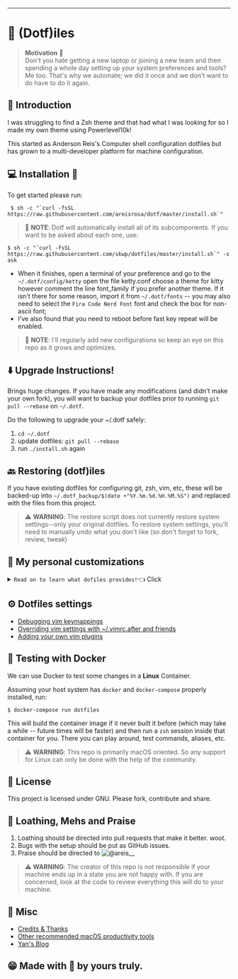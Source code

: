 ---
# :robot: (Dotf)iles

> **Motivation** :thought_balloon: <br>
>  Don't you hate getting a new laptop or joining a new team and then spending 
> a whole day setting up your system preferences and tools? 
> Me too. That's why we automate;
> we did it once and we don't want to do have to do it again.

## :bookmark_tabs: Introduction
 I was struggling to find a Zsh theme and that had what I was looking for so 
 I made my own theme using Powerlevel10k!

This started as Anderson Reis's Computer shell configuration dotfiles but has grown to a multi-developer platform for machine configuration.

## :computer: Installation :tea:
To get started please run:
```shell
 $ sh -c "`curl -fsSL https://raw.githubusercontent.com/areisrosa/dotf/master/install.sh`"
```

> :notebook_with_decorative_cover: **NOTE**: Dotf will automatically install
> all of its subcomponents. If you want to be asked about each one, use:

```shell
$ sh -c "`curl -fsSL https://raw.githubusercontent.com/skwp/dotfiles/master/install.sh`" -s ask
```
* When it finishes, open a terminal of your preference and go to the
    `~/.dotf/config/ketty` open the file ketty.conf choose a theme for
    kitty however comment the line font_family if you prefer another theme. If
    it isn't there for some reason, import it from `~/.dotf/fonts` -- you
    may also need to select the `Fira Code Nerd Font` font and check the box for non-ascii font;
* I've also found that you need to reboot before fast key repeat will be
    enabled.

> :notebook_with_decorative_cover: **NOTE**: I'll regularly add new
> configurations so keep an eye on this repo as it grows and optimizes.

## :arrow_down: Upgrade Instructions!

Brings huge changes. If you have made any modifications (and didn't make your
own fork), you will want to backup your dotfiles prior to running `git pull
--rebase` on `~/.dotf`.

Do the following to upgrade your ~/.dotf safely:

1. `cd ~/.dotf`
2. update dotfiles: `git pull --rebase`
3. run `./install.sh`  again

## :back: Restoring (dotf)iles

If you have existing dotfiles for configuring git, zsh, vim, etc, these will be
backed-up into `~/.dotf_backup/$(date +"%Y.%m.%d.%H.%M.%S")` and replaced with
the files from this project.

> :warning: **WARNING**: The restore script does not currently restore system
> settings--only your original dotfiles. To restore system settings, you'll
> need to manually undo what you don't like (so don't forget to fork, review,
> tweak)

## :metal: My personal customizations

<details><summary><code>Read on to learn what dofiles provides!</code>👈 Click</summary>
<p>

## :man_technologist: ZSH

Think of Zsh as a more awesome bash without having to learn anything new.
Automatic spell correction for your commands, syntax highlighting, and more.
We've also provided lots of enhancements:

* Vim mode, Fzf and bash style `Ctrl-R` for reverse history finder;
* `Ctrl-x,Ctrl-l` to insert output of last command;
* Fuzzy matching - if you mistype a directory name, tab completion will fix it.

## :see_no_evil: Aliases

Lots of things we do every day are done with two or three character
mnemonic aliases, please feel free to edit them:

* `ae` - alias edit
* `ar` - alias reload

## :octocat: Git - customizations

Dotfiles will take over your `~/.gitconfig`, so if you want to store your
usernames, please put them into `~/.gitconfig.user`

It is recommended to use this file to set your user info. Alternately, you can
set the appropriate environment variables in your `~/.secrets`.

* `git log` or `gl`              - a much more usable git log
* `git branch` or `gb`           - a list of branches with summary of last commit
* `git remote`                   - a list of remotes with info
* `git tag` or `gt`              - a list of tags with info
* `git checkout -b` or `gnb`     - a (n)ew (b)ranch - like checkout -b
* `gcp`                          - cherry-pick -x (showing what was cherrypicked)
* `git simple`                   - a clean format for creating changelogs
* `git recent-branches`          - if you forgot what you've been working on
* `git unstage` or `guns`        - (remove from index) and `git uncommit` / `gunc` (revert to the time prior to the last commit - dangerous if already pushed) aliases

> :notebook_with_decorative_cover: **NOTE**: Some sensible default configs, such as improving merge messages, push only
> pushes the current branch, removing status hints, and using mnemonic
> prefixes in diff: (i)ndex, (w)ork tree, (c\)ommit and (o)bject Slightly
> improved colors for diff `gdmb` (g)it (d)elete (m)erged (b)ranches - Deletes
> all branches already merged on current branch

### Github Issues: [ghi gem](https://github.com/stephencelis/ghi)

We include the `ghi` command. Try `ghi list` and have fun managing issues from
command line!


## :spider_web: Tmux - What's included? 

 * [Navigation](doc/tmux/navegation.md)
 * [Code manipulation](doc/tmux/coding.md)
 * [General enhancements that don't add new commands](doc/tmux/enhancements.md)

### Configuration

The `tmux.conf` provides some sane defaults for tmux on Mac OS like a powerful
status bar and vim keybindings. You can customize the configuration in
`~/.tmux.conf.user`.

### Prefix key

The default prefix is `C-b`. But I prefer use my muscle memory with prefix `C-a`
(`=C-a` or `^W`), if you want change the prefix then go to `~/.tmux.conf`.
```
# remap prefix to Control + w
set -g prefix C-w
bind C-w send-prefix
unbind C-b
```
:notebook_with_decorative_cover: **NOTE**: I'm going to assume that `C-w` is your prefix.

### Tmux Cheatsheet

#### Sessions, windows, panes

* `Session` is a set of windows, plus a notion of which window is current.

* `Window` is a single screen covered with panes. (Once might compare it to a ‘virtual desktop’ or a ‘space’.)

* `Pane` is a rectangular part of a window that runs a specific command, e.g. a shell.

#### Getting help

* `C-a ?` - display a list of keyboard shortcuts:

#### Navigate using Vim or Emacs shortcuts

Depending on the value of `mode-keys`. Emacs is the default, and if you want
Vim shortcuts for help and copy modes (e.g. `j`, `k`, `C-u`, `C-d`), add the
following line to `~/.tmux.conf`:

```
setw -g mode-keys vi
```

> :notebook_with_decorative_cover: **NOTE**: Any command mentioned in this list
> can be executed as `tmux something` or `C-a :something` (or added to
> `~/.tmux.conf`).

#### Managing sessions

Creating a session:
```shell
$ tmux new-session -s work
```

Create a new session that shares all windows with an existing session, but has its own separate notion of which window is current:

```shell
$ tmux new-session -s work2 -t work
```

Attach to a session:
```shell
$ tmux attach -t work
```

Switch between sessions:

* `C-a (`         - previous session
* `C-a )`         - next session
* `C-a L`         - ‘last’ (previously used) session
* `C-a s`         - choose a session from a list

#### Managing windows

Switch between windows:

* `C-a 1` - switch to window `1, ..., 9, 0`
* `C-a p` - previous window
* `C-a n` - next window
* `C-a l` - ‘last’ (previously used) window
* `C-a w` - choose window from a list

Switch between windows with a twist:

* `C-a M-n` - next window with a bell, activity or content alert
* `C-a M-p` - previous such window

#### Managing split panes

Creating a new pane by splitting an existing one:

* `C-a v` - split vertically (top/bottom)
* `C-a s` - split horizontally (left/right)

Moving panes around:

* `C-a {`         - move the current pane to the previous position
* `C-a }`         - move the current pane to the next position
* `C-a C-o`       - rotate window ‘up’ (i.e. move all panes)
* `C-a M-o`       - rotate window ‘down’
* `C-a !`         - move the current pane into a new separate window (‘break pane’)
* `C-a`           - :move-pane -t :3.2 split window 3's pane 2 and move the current pane there

Resizing panes:

* `C-a M-up`, `C-a M-down`, `C-a M-left`, `C-a M-right` - resize by 5 rows/columns
* `C-a C-up`, `C-a C-down`, `C-a C-left`, `C-a C-right` - resize by 1 row/column

Applying predefined layouts:

* `C-a M-1`       - switch to even-horizontal layout
* `C-a M-2`       - switch to even-vertical layout
* `C-a M-3`       - switch to main-horizontal layout
* `C-a M-4`       - switch to main-vertical layout
* `C-a M-5`       - switch to tiled layout
* `C-a space`     - switch to the next layout

Switching between panes:

* `C-l`            - go to the next pane on the left
* `C-h`            - go to the next pane on the right
* `C-j`            - go to the next pane on the up
* `C-k`            - go to the next pane on the down
* `C-\`            - go to previous split
* `C-h/j/k/l/\`    - navigate between panes and including Vim splits
* `C-a o`          - go to the next pane (cycle through all of them)
* `C-a ;`          - go to the ‘last’ (previously used) pane

Other:

* `C-a d`   - detach from a session:
* `C-a c`   - create a new window
* `C-a a`   - rename the current window;
* `C-a q`   - display pane numbers for a short while
* `C-a y`   - toggle "synchronize" to all panes of the current windows;
* `C-a z`   - toggle pane zoom between full window size and normal pane size.
* `C-a x`   - kill the current pane
* `C-a ,`   - rename the current window or
* `C-a &`   - kill the current window.

Copy and paste inside Tmux:

```
1) Alt-ESCAPE (=M-ESCAPE): enter copy mode, use vi keys for navigation (h,j,k,l,H,M,L,g,G,/,?);
2) v: start selection;
3) y or Enter: The End Selection;
4) Alt-p (=M-p): paste selection.
```
> :notebook_with_decorative_cover: **NOTE**: Prefix- =: View all copy buffers
> and pastes selection (Press to ESCAPE (=Esc) mode or Enter select).
> Hold "Shift" if one wishes to copy and paste into or
> out-of tmux using mouse selections.

#### Other config file settings

Force a reload of the config file on `C-a r`:

```
unbind r
bind r source-file ~/.tmux.conf
```

Some other settings that I use:
```
setw -g xterm-keys on
```

Usage, at command line:

```shell
$ tmux new -s foglamp    # create a new session named foglamp
$ tmux ls                # list active sessions
$ tmux attach            # attach to first active session
$ tmux attach -t foglamp # attach to session named "foglamp".
```
> :notebook_with_decorative_cover: **NOTE**: `tnew` is an alias to create a
> session named using the current directory

## :unicorn: Vimization of everything

Also an included `Ctrl-R` reverse history search feature in editrc, very useful in irb, postgres command line, and etc.

## :pizza: Vim - What's included?

 * [Navigation - NERDTree, EasyMotion, FZF and more](doc/vim/navegation.md)
 * [Code manipulation - rails support, comments, snippets, highlighting](doc/vim/coding.md)
 * [Utils - indents, paste buffer management, lots more](doc/vim/utils.md)
 * [General enhancements that don't add new commands](doc/vim/enhancements.md)

A list of some of the most useful commands that Dotfiles provides in vim are
included below. This is not a comprehensive list. To get deeper knowledge,
practice a few of these every day, and then start looking into the lists
of plugins above to learn more.

### Navigation

 * `,z` - go to previous buffer (:bp)
 * `,x` - go to next buffer (:bn)
 * `Cmd-j` and `Cmd-k` to move up and down roughly by functions (`Alt` in Linux)
 * `Ctrl-o` - Old cursor position - this is a standard mapping but very useful, so included here
 * `Ctrl-i` - opposite of Ctrl-O (again, this is standard)

### Search/Code Navigation

 * `,tg` - instantly Find definition of class (must have exuberant ctags installed)
 * `,T` - same as `,tg` but in a vertical split
 * `,gf` or `Ctrl-f` - same as vim normal gf (go to file), but in a vertical split (works with file.rb:123 line numbers also)
 * `gF` - standard vim mapping, here for completeness (go to file at line number)
 * `,k` - Search the current word under the cursor and show results in quickfix window
 * `,K` - Grep the current word up to next exclamation point (useful for ruby foo! methods)
 * `,hl` - toggle search highlight on and off
 * `,gg` or `,ag` - Grep command line, type between quotes. Uses Ag Silver Searcher.
 * After searching with `,gg` you can navigate the results with `Ctrl-x` and `Ctrl-z` (or standard vim `:cn` and `:cp`)
 * `,gd` - Grep def (greps for 'def [function name]') when cursor is over the function name
 * `,gcf` - Grep Current File to find references to the current file
 * `//` - clear the search
 * `,,w` (alias `,<esc>`) or `,,b` (alias `,<shift-esc>`) - EasyMotion, a vimperator style tool that highlights jump-points on the screen and lets you type to get there.
 * `,mc` - mark this word for MultiCursor (like sublime). Use `Ctrl-n` (next), `Ctrl-p` (prev), `Ctrl-x`(skip) to add more cursors, then do normal vim things like edit the word.
 * `gK` - Opens the documentation for the word under the cursor.
 * Spacebar - Sneak - type two characters to move there in a line. Kind of like vim's `f` but more accurate.
 * `:Gsearch foo` - global search, then do your normal `%s/search/replace/g` and follow up with `:Greplace` to replace across all files. When done use `:wall` to write all the files.

### File Navigation

 * `,fzf`  - Fzf-vim fuzzy file selector
 * `,fb` - Fzf-vim buffer selector - great for jumping to a file you already have open
 * `,fbt` - jump to method - Fzf tag search within current buffer
 * `Ctrl-\` - Show current file in NERDTree

### Better keystrokes for common editing commands

 * Ctrl-Space to autocomplete. Tab for snipmate snippets.
 * `,#` `,"` `,'` `,]` `,)` `,}` to surround a word in these common wrappers. the # does #{ruby interpolation}. works in visual mode. Normally these are done with something like `ysw#`
 * `Cmd-'`, `Cmd-"`, `Cmd-]`, `Cmd-)`, etc to change content inside those surrounding marks. You don't have to be inside them (`Alt` in Linux)
 * `,.` to go to last edit location (same as `'.`) because the apostrophe is hard on the pinky
 * `,ci` to change inside any set of quotes/brackets/etc

### Tabs, Windows, Splits

 * Use `Cmd-1` thru `Cmd-9` to switch to a specific tab number (like iTerm) - and tabs have been set up to show numbers (`Alt` in Linux)
 * `Ctrl-h,l,j,k` - to move left, right, down, up between splits. This also works between vim and tmux splits thanks to `vim-tmux-navigator`.
 * `Q` - Intelligent Window Killer. Close window `wincmd c` if there are multiple windows to same buffer, or kill the buffer `bwipeout` if this is the last window into it.
 * `vv` - vertical split (`Ctrl-w,v`)
 * `ss` - horizontal split (`Ctrl-w,s`)
 * `,qo` - open quickfix window (this is where output from Grep goes)
 * `,qc` - close quickfix

### Utility

 * `Ctrl-p` after pasting - Use `p` to paste and `Ctrl-p` to cycle through previous pastes. Provided by YankRing.
 * `,yr` - view the yankring - a list of your previous copy commands. also you can paste and hit `ctrl-p` for cycling through previous copy commands
 * `crs`, `crc`, `cru` via abolish.vim, coerce to snake_case, camelCase, and UPPERCASE. There are more `:help abolish`
 * `:NR` - NarrowRgn - use this on a bit of selected text to create a new split with just that text. Do some work on it, then :wq it to get the results back.
 * `,cf` - Copy Filename of current file (full path) into system (not vi) paste buffer
 * `,cn` - Copy Filename of current file (name only, no path)
 * `,yw` - yank a word from anywhere within the word (so you don't have to go to the beginning of it)
 * `,ow` - overwrite a word with whatever is in your yank buffer - you can be anywhere on the word. saves having to visually select it
 * `,ocf` - open changed files. open all files with git changes in splits
 * `,w` - strip trailing whitespaces
 * `sj` - split a line such as a hash {:foo => {:bar => :baz}} into a multiline hash (j = down)
 * `sk` - unsplit a link (k = up)
 * `Cmd-Shift-A` - align things (type a character/expression to align by, works in visual mode or by itself) (`Alt` in Linux)
 * `:ColorToggle` - turn on #abc123 color highlighting (useful for css)
 * `:Gitv` - Git log browsers
 * `,hi` - show current Highlight group. if you don't like the color of something, use this, then use `hi! link [groupname] [anothergroupname]` in your vimrc.after to remap the color. You can see available colors using `:hi`
 * `,gt` - Go Tidy - tidy up your html code (works on a visual selection)
 * `:Wrap` - wrap long lines (e.g. when editing markdown files)
 * `Cmd-/` - toggle comments (usually gcc from tComment) (`Alt` in Linux)
 * `gcp` (comment a paragraph)

### Rails & Ruby

 * `,vv` and `,cc` to switch between view and controller - these are maps to :Rcontroller and :Rview. Explore the :R<Tab> family of commands for more fun from rails.vim!
 * `,rs` and `,rl` to run rspec or a spec line in iTerm (check iTerm window for results)
 * `,ss` and `,sl` for the same using `spring rspec` which makes your Rails specs faster by caching the Rails env (must have spring gem installed)
 * vim-ruby-refactoring - try `,rem`, `,rel` to extract methods or let statements
 * `:Bopen [gem name]` to navigate to a gem.
 * `,orb` - outer ruby block. takes you one level up from nested blocks (great for rspec)

### Vim Dev

 * `,vc` - (Vim Command) copies the command under your cursor and executes it in vim. Great for testing single line changes to vimrc.
 * `,vr` - (Vim Reload) source current file as a vim file

### Vim Cheatsheet
> :warning: **WARNING**: This cheatsheet is summarized from personal experience and other
> online tutorials. It should not be considered as an official advice.

#### Global

* `:help keyword` - open help for keyword
* `:o file`       - open file
* `:saveas file`  - save file as
* `:close`        - close current pane

#### Normal mode - movement

* `h`         - move cursor left
* `j`         - move cursor down
* `k`         - move cursor up
* `l`         - move cursor right
* `H`         - move to top of screen
* `M`         - move to middle of screen
* `L`         - move to bottom of screen
* `w`         - jump forwards to the start of a word
* `W`         - jump forwards to the start of a word (words can contain punctuation)
* `e`         - jump forwards to the end of a word
* `E`         - jump forwards to the end of a word (words can contain punctuation)
* `b`         - jump backwards to the start of a word
* `B`         - jump backwards to the start of a word (words can contain punctuation)
* `0`         - jump to the start of the line
* `^`         - jump to the first non-blank character of the line
* `$`         - jump to the end of the line
* `g_`        - jump to the last non-blank character of the line
* `gg`        - go to the first line of the document
* `G`         - go to the last line of the document
* `{number}G` - go to line {number}
* `t{char}`   - Till before [count]'th occurrence of {char} to the right
* `T{char}`   - Till before [count]'th occurrence of {char} to the left
* `f{char}`   - To [count]'th occurrence of {char} to the right
* `F{char}`   - To [count]'th occurrence of {char} to the left
* `;`         - Repeat latest f, t, F or T [count] times
* `,`         - Repeat latest f, t, F or T in opposite direction
* `}`         - jump to next paragraph (or function/block, when editing code)
* `{`         - jump to previous paragraph (or function/block, when editing code)
* `zz`        - center cursor on screen
* `Ctrl + b`  - move back one full screen
* `Ctrl + f`  - move forward one full screen
* `Ctrl + d`  - move forward 1/2 a screen
* `Ctrl + u`  - move back 1/2 a screen

#### Normal mode - editing

* `r`        - replace a single character
* `J`        - join line below to the current one
* `cc`       - change (replace) entire line
* `cw`       - change (replace) to the start of the next word
* `ce`       - change (replace) to the end of the next word
* `cb`       - change (replace) to the start of the previous word
* `c0`       - change (replace) to the start of the line
* `c$`       - change (replace) to the end of the line
* `s`        - delete character and substitute text
* `S`        - delete line and substitute text (same as cc)
* `xp`       - transpose two letters (delete and paste)
* `.`        - repeat last command
* `u`        - undo
* `Ctrl + r` - redo

### Insert mode - inserting/appending text

* `i`        - insert before the cursor
* `I`        - insert at the beginning of the line
* `a`        - insert (append) after the cursor
* `A`        - insert (append) at the end of the line
* `o`        - append (open) a new line below the current line
* `O`        - append (open) a new line above the current line
* `ea`       - insert (append) at the end of the word
* `Esc`      - exit insert mode

### Insert mode -  delete and insert

* `ctrl-h`      - While in *Insert mode*: delete character before the cursor
* `ctrl-w`      - While in *Insert mode*: delete word before the cursor
* `d{motion}`   - Delete text that {motion} moves over
* `dd`          - Delete line
* `D`           - Delete characters under the cursor until the end of the line
* `c{motion}`   - Delete {motion} text and start insert
* `cc`          - Delete line and start insert
* `C`           - Delete to the end of the line and start insert
* `r{char}`     - Replace the character under the cursor with {char}
* `R`           - Enter replace mode: Each character replaces existing one
* `x`           - Delete [count] characters under and after the cursor

### Visual mode - marking text

* `v`        - start visual mode, mark lines, then do a command (like y-yank)
* `V`        - start linewise visual mode
* `o`        - move to other end of marked area
* `O`        - move to other corner of block
* `aw`       - mark a word
* `ab`       - a block with ()
* `aB`       - a block with {}
* `ib`       - inner block with ()
* `iB`       - inner block with {}
* `Esc`      - exit visual mode
* `Ctrl + v` - start visual block mode

### Visual mode - visual commands

* `>`       - shift text right
* `<`       - shift text left
* `y`       - yank (copy) marked text
* `d`       - delete marked text
* `~`       - switch case

### Visual mode or Normal - cut and paste

* `yy`       - yank (copy) a line
* `2yy`      - yank (copy) 2 lines
* `yw`       - yank (copy) the characters of the word from the cursor position to the start of the next word
* `y$`       - yank (copy) to end of line
* `p`        - put (paste) the clipboard after cursor
* `P`        - put (paste) before cursor
* `dd`       - delete (cut) a line
* `2dd`      - delete (cut) 2 lines
* `dw`       - delete (cut) the characters of the word from the cursor position to the start of the next word
* `D`        - delete (cut) to the end of the line
* `d$`       - delete (cut) to the end of the line
* `d^`       - delete (cut) to the first non-blank character of the line
* `d0`       - delete (cut) to the begining of theline
* `x`        - delete (cut) character

### Command mode - search and replace

* `/pattern`       - search for pattern
* `?pattern`       - search backward for pattern
* `\vpattern`      - 'very magic' pattern: non-alphanumeric characters are interpreted as special regex symbols (no escaping needed)
* `n`              - repeat search in same direction
* `N`              - repeat search in opposite direction
* `:%s/old/new/g`  - replace all old with new throughout file
* `:%s/old/new/gc` - replace all old with new throughout file with confirmations
* `:noh`           - remove highlighting of search matches

### Command mode - search in multiple files

* `:vimgrep /pattern/ {file}` - search for pattern in multiple files
* `:cn`                       - jump to the next match
* `:cp`                       - jump to the previous match
* `:copen`                    - open a window containing the list of matches

### Command mode - exiting

* `:w`                  - write (save) the file, but don't exit
* `:w !sudo tee %`      - write out the current file using sudo
* `:wq` or `:x` or `ZZ` - write (save) and quit
* `:q`                  - quit (fails if there are unsaved changes)
* `:q!` or `ZQ`         - quit and throw away unsaved changes

### Command mode - working with multiple files

* `:e file`         - edit a file in a new buffer
* `:bnext` or `:bn` - go to the next buffer
* `:bprev` or `:bp` - go to the previous buffer
* `:bd`             - delete a buffer (close a file)
* `:ls`             - list all open buffers
* `:sp file`        - open a file in a new buffer and split window
* `:vsp file`       - open a file in a new buffer and vertically split window
* `Ctrl + ws`       - split window
* `Ctrl + ww`       - switch windows
* `Ctrl + wq`       - quit a window
* `Ctrl + wv`       - split window vertically
* `Ctrl + wh`       - move cursor to the left window (vertical split)
* `Ctrl + wl`       - move cursor to the right window (vertical split)
* `Ctrl + wj`       - move cursor to the window below (horizontal split)
* `Ctrl + wk`       - move cursor to the window above (horizontal split)

### Command mode or Normal - tabs

* `:tabnew` or `:tabnew file`   - open a file in a new tab
* `Ctrl + wT`                   - move the current split window into its own tab
* `gt` or `:tabnext` or `:tabn` - move to the next tab
* `gT` or `:tabprev` or `:tabp` - move to the previous tab
* `<number>gt`                  - move to tab <number>
* `:tabmove <number>`           - move current tab to the <number>th position (indexed from 0)
* `:tabclose` or `:tabc`        - close the current tab and all its windows
* `:tabonly` or `:tabo`         - close all tabs except for the current one
* `:tabdo command`              - run the command on all tabs (e.g. :tabdo q - closes all opened tabs)
</p>
</details>

## :gear: Dotfiles settings

* [Debugging vim keymappings](doc/vim/keymaps.md)
* [Overriding vim settings with ~/.vimrc.after and friends](doc/vim/override.md)
* [Adding your own vim plugins](doc/vim/manage_plugins.md)

## :whale: Testing with Docker

We can use Docker to test some changes in a **Linux** Container.

Assuming your host system has `docker` and `docker-compose` properly installed, run:

```shell
$ docker-compose run dotfiles
```

This will build the container image if it never built it before (which may take
a while -- future times will be faster) and then run a `zsh` session inside
that container for you. There you can play around, test commands, aliases, etc.

> :warning: **WARNING**: This repo is primarily macOS oriented. So any support
> for Linux can only be done with the help of the community.

## :scroll: License
This project is licensed under GNU. Please fork, contribute and share.

## :mega: Loathing, Mehs and Praise
1. Loathing should be directed into pull requests that make it better. woot.
2. Bugs with the setup should be put as GitHub issues.
3. Praise should be directed to ![@areis__](https://img.shields.io/twitter/follow/areisrosa.svg?style=social&label=@areis__)

> :warning: **WARNING**: The creator of this repo is not responsible if your
> machine ends up in a state you are not happy with. If you are concerned, look
> at the code to review everything this will do to your machine.

## :tada: Misc

* [Credits & Thanks](doc/misc/credits.md)
* [Other recommended macOS productivity tools](doc/misc/macos_tools.md)
* [Yan's Blog](https://yanpritzker.com)

## :grin: Made with :sparkling_heart: by yours truly. 
